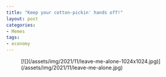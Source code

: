 ```yaml
---
title: "Keep your cotton-pickin' hands off!"
layout: post
categories:
- Memes
tags:
- economy
---
```


<figure class="wp-block-image size-large">[![](/assets/img/2021/11/leave-me-alone-1024x1024.jpg)](/assets/img/2021/11/leave-me-alone.jpg)</figure>